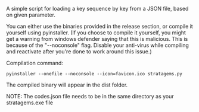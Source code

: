 A simple script for loading a key sequence by key from a JSON file, based on given parameter.

You can either use the binaries provided in the release section, or compile it yourself using pyinstaller.
(If you choose to compile it yourself, you might get a warning from windows defender saying that this is malicious. This is because of the "--noconsole" flag.
Disable your anti-virus while compiling and reactivate after you're done to work around this issue.)

Compilation command:
```
pyinstaller --onefile --noconsole --icon=favicon.ico stratagems.py
```
The compiled binary will appear in the dist folder.

NOTE:
The codes.json file needs to be in the same directory as your stratagems.exe file
